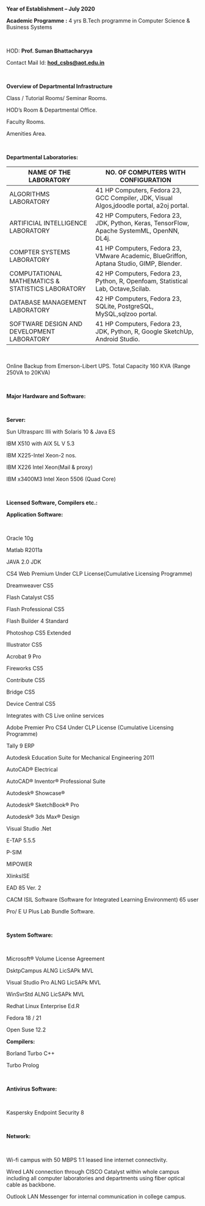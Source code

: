 **Year of Establishment – July 2020**

**Academic Programme :** 4 yrs B.Tech programme in Computer Science & Business Systems

<br/>

HOD: **Prof. Suman Bhattacharyya**

Contact Mail Id: **hod_csbs@aot.edu.in**

<br/>

**Overview of Departmental Infrastructure**

Class / Tutorial Rooms/ Seminar Rooms.

HOD’s Room & Departmental Office.

Faculty Rooms.

Amenities Area.


<br/>

**Departmental Laboratories:**

| NAME OF THE LABORATORY	  |  NO. OF COMPUTERS WITH CONFIGURATION |   
|-----------------------------|--------------------------------------|
| ALGORITHMS LABORATORY  | 41 HP Computers, Fedora 23, GCC Compiler, JDK, Visual Algos,jdoodle portal, a2oj portal. | 
| ARTIFICIAL INTELLIGENCE LABORATORY |  42 HP Computers, Fedora 23, JDK, Python, Keras, TensorFlow, Apache SystemML, OpenNN, DL4j. |   
| COMPTER SYSTEMS LABORATORY  |  41 HP Computers, Fedora 23, VMware Academic, BlueGriffon, Aptana Studio, GIMP, Blender. |   
|  COMPUTATIONAL MATHEMATICS & STATISTICS LABORATORY | 42 HP Computers, Fedora 23, Python, R, Openfoam, Statistical Lab, Octave,Scilab.  |   
|  DATABASE MANAGEMENT LABORATORY |  42 HP Computers, Fedora 23, SQLite, PostgreSQL, MySQL,sqlzoo portal. |   
|  SOFTWARE DESIGN AND DEVELOPMENT LABORATORY |  41 HP Computers, Fedora 23, JDK, Python, R, Google SketchUp, Android Studio. | 

<br/>

Online Backup from Emerson-Libert UPS. Total Capacity 160 KVA (Range 250VA to 20KVA)

<br/>

**Major Hardware and Software:**

<br/>

**Server:**

Sun Ultrasparc IIIi with Solaris 10 & Java ES

IBM X510 with AIX 5L V 5.3

IBM X225-Intel Xeon-2 nos.

IBM X226 Intel Xeon(Mail & proxy)

IBM x3400M3 Intel Xeon 5506 (Quad Core)

<br/>

**Licensed Software, Compilers etc.:**

**Application Software:**

<br/>


Oracle 10g

Matlab R2011a

JAVA 2.0 JDK

CS4 Web Premium Under CLP License(Cumulative Licensing Programme)

Dreamweaver CS5

Flash Catalyst CS5

Flash Professional CS5

Flash Builder 4 Standard

Photoshop CS5 Extended

Illustrator CS5

Acrobat 9 Pro

Fireworks CS5

Contribute CS5

Bridge CS5

Device Central CS5

Integrates with CS Live online services

Adobe Premier Pro CS4 Under CLP License (Cumulative Licensing Programme)

Tally 9 ERP

Autodesk Education Suite for Mechanical Engineering 2011

AutoCAD® Electrical

AutoCAD® Inventor® Professional Suite

Autodesk® Showcase®

Autodesk® SketchBook® Pro

Autodesk® 3ds Max® Design

Visual Studio .Net

E-TAP 5.5.5

P-SIM

MIPOWER

XlinksISE

EAD 85 Ver. 2

CACM ISIL Software (Software for Integrated Learning Environment) 65 user

Pro/ E U Plus Lab Bundle Software.

<br/>

**System Software:**

<br/>

Microsoft® Volume License Agreement

DsktpCampus ALNG LicSAPk MVL

Visual Studio Pro ALNG LicSAPk MVL

WinSvrStd ALNG LicSAPk MVL

Redhat Linux Enterprise Ed.R

Fedora 18 / 21

Open Suse 12.2

**Compilers:**

Borland Turbo C++

Turbo Prolog

<br/>

**Antivirus Software:**

<br/>


Kaspersky Endpoint Security 8

<br/>

**Network:**

<br/>

Wi-fi campus with 50 MBPS 1:1 leased line internet connectivity.

Wired LAN connection through CISCO Catalyst within whole campus including all computer laboratories and departments using fiber optical cable as backbone.

Outlook LAN Messenger for internal communication in college campus.